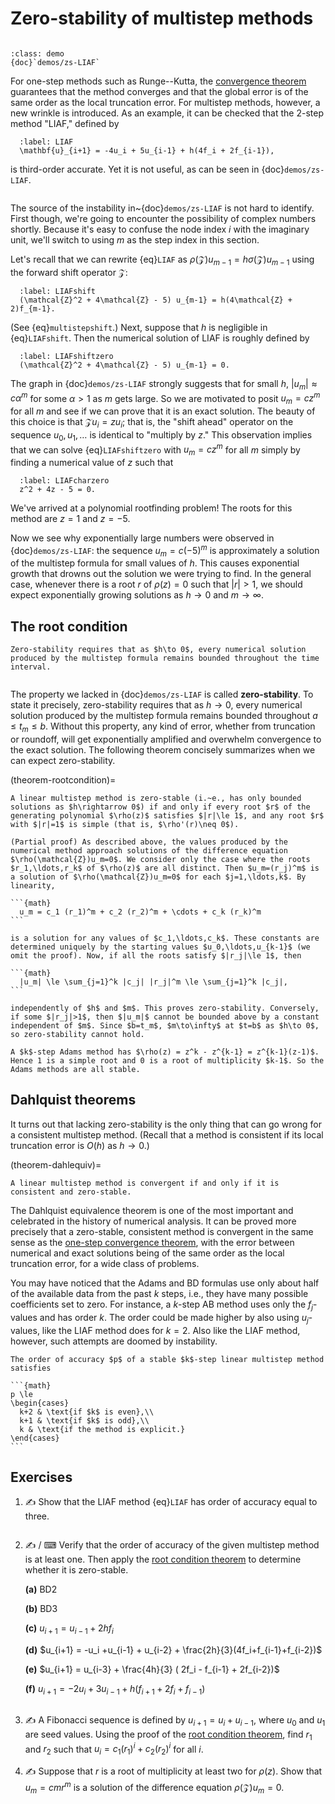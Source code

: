 # Zero-stability of multistep methods

```{index} multistep method
```

````{prf:example} Julia demo
:class: demo
{doc}`demos/zs-LIAF`
````

For one-step methods such as Runge--Kutta, the [convergence theorem](theorem-onestepGTE) guarantees that the method converges and that the global error is of the same order as the local truncation error. For multistep methods, however, a new wrinkle is introduced. As an example, it can be checked that the 2-step method "LIAF," defined by

```{math}
  :label: LIAF
  \mathbf{u}_{i+1} = -4u_i + 5u_{i-1} + h(4f_i + 2f_{i-1}),
```

is third-order accurate. Yet it is not useful, as can be seen in {doc}`demos/zs-LIAF`.

```{index} instability; of a mutistep formula
```

The source of the instability in~{doc}`demos/zs-LIAF` is not hard to identify. First though, we're going to encounter the possibility of complex numbers shortly. Because it's easy to confuse the node index $i$ with the imaginary unit, we'll switch to using $m$ as the step index in this section.

Let's recall that we can rewrite {eq}`LIAF` as $\rho(\mathcal{Z})u_{m-1}=h \sigma(\mathcal{Z})u_{m-1}$ using the forward shift operator $\mathcal{Z}$:

```{math}
  :label: LIAFshift
  (\mathcal{Z}^2 + 4\mathcal{Z} - 5) u_{m-1} = h(4\mathcal{Z} + 2)f_{m-1}.
```

(See {eq}`multistepshift`.) Next, suppose that $h$ is negligible in {eq}`LIAFshift`. Then the numerical solution of LIAF is roughly defined by

```{math}
  :label: LIAFshiftzero
  (\mathcal{Z}^2 + 4\mathcal{Z} - 5) u_{m-1} = 0.
```

The graph in {doc}`demos/zs-LIAF` strongly suggests that for small $h$, $|u_m|\approx c \alpha^m$ for some $\alpha>1$ as $m$ gets large. So we are motivated to posit $u_m = c z^m$ for all $m$ and see if we can prove that it is an exact solution. The beauty of this choice is that $\mathcal{Z} u_i = z u_i$; that is, the "shift ahead" operator on the sequence $u_0,u_1,\ldots$ is identical to "multiply by $z$." This observation implies that we can solve {eq}`LIAFshiftzero` with $u_m = c z^m$ for all $m$ simply by finding a numerical value of $z$ such that

```{math}
  :label: LIAFcharzero
  z^2 + 4z - 5 = 0.
```

We've arrived at a polynomial rootfinding problem! The roots for this method are $z=1$ and $z=-5$.

Now we see why exponentially large numbers were observed in {doc}`demos/zs-LIAF`: the sequence $u_m=c (-5)^m$ is approximately a solution of the multistep formula for small values of $h$. This causes exponential growth that drowns out the solution we were trying to find. In the general case, whenever there is a root $r$ of $\rho(z)=0$ such that $|r|>1$, we should expect exponentially growing solutions as $h\to 0$ and $m\to\infty$.

## The root condition

```{margin}
Zero-stability requires that as $h\to 0$, every numerical solution produced by the multistep formula remains bounded throughout the time interval.
```

```{index} zero-stability
```

The property we lacked in {doc}`demos/zs-LIAF` is called **zero-stability**. To state it precisely, zero-stability requires that as $h\to 0$, every numerical solution produced by the multistep formula remains bounded throughout $a\le t_m \le b$. Without this property, any kind of error, whether from truncation or roundoff, will get exponentially amplified and overwhelm convergence to the exact solution. The following theorem concisely summarizes when we can expect zero-stability.

(theorem-rootcondition)=

````{prf:theorem} Root condition
A linear multistep method is zero-stable (i.~e., has only bounded solutions as $h\rightarrow 0$) if and only if every root $r$ of the generating polynomial $\rho(z)$ satisfies $|r|\le 1$, and any root $r$ with $|r|=1$ is simple (that is, $\rho'(r)\neq 0$).
````

````{prf:proof}
(Partial proof) As described above, the values produced by the numerical method approach solutions of the difference equation $\rho(\mathcal{Z})u_m=0$. We consider only the case where the roots $r_1,\ldots,r_k$ of $\rho(z)$ are all distinct. Then $u_m=(r_j)^m$ is a solution of $\rho(\mathcal{Z})u_m=0$ for each $j=1,\ldots,k$. By linearity,

```{math}
  u_m = c_1 (r_1)^m + c_2 (r_2)^m + \cdots + c_k (r_k)^m
```

is a solution for any values of $c_1,\ldots,c_k$. These constants are determined uniquely by the starting values $u_0,\ldots,u_{k-1}$ (we omit the proof). Now, if all the roots satisfy $|r_j|\le 1$, then

```{math}
  |u_m| \le \sum_{j=1}^k |c_j| |r_j|^m \le \sum_{j=1}^k |c_j|,
```

independently of $h$ and $m$. This proves zero-stability. Conversely, if some $|r_j|>1$, then $|u_m|$ cannot be bounded above by a constant independent of $m$. Since $b=t_m$, $m\to\infty$ at $t=b$ as $h\to 0$, so zero-stability cannot hold.
````

````{prf:example}
A $k$-step Adams method has $\rho(z) = z^k - z^{k-1} = z^{k-1}(z-1)$. Hence 1 is a simple root and 0 is a root of multiplicity $k-1$. So the Adams methods are all stable.
````

## Dahlquist theorems

It turns out that lacking zero-stability is the only thing that can go wrong for a consistent multistep method. (Recall that a method is consistent if its local truncation error is $O(h)$ as $h\to 0$.)

(theorem-dahlequiv)=

```{prf:theorem} Dahlquist equivalence
A linear multistep method is convergent if and only if it is consistent and zero-stable.
```

The Dahlquist equivalence theorem is one of the most important and celebrated in the history of numerical analysis. It can be proved more precisely that a zero-stable, consistent method is convergent in the same sense as the [one-step convergence theorem](theorem-onestepGTE), with the error between numerical and exact solutions being of the same order as the local truncation error, for a wide class of problems.

You may have noticed that the Adams and BD formulas use only about half of the available data from the past $k$ steps, i.e., they have many possible coefficients set to zero. For instance, a $k$-step AB method uses only the $f_j$-values and has order $k$. The order could be made higher by also using $u_j$-values, like the LIAF method does for $k=2$. Also like the LIAF method, however, such attempts are doomed by instability.

````{prf:theorem} First Dahlquist stability barrier
The order of accuracy $p$ of a stable $k$-step linear multistep method satisfies

```{math}
p \le
\begin{cases}
  k+2 & \text{if $k$ is even},\\
  k+1 & \text{if $k$ is odd},\\
  k & \text{if the method is explicit.}
\end{cases}
```
````

## Exercises

1. ✍ Show that the LIAF method {eq}`LIAF` has order of accuracy equal to three.

    ````{only} solutions
    ````

2. ✍ / ⌨  Verify that the order of accuracy of the given multistep method is at least one. Then apply the [root condition theorem](theorem-rootcondition) to determine whether it is zero-stable.

    **(a)** BD2

    **(b)** BD3

    **(c)** $u_{i+1}=u_{i-1}+2hf_i$

    **(d)** $u_{i+1} = -u_i +u_{i-1} + u_{i-2} + \frac{2h}{3}(4f_i+f_{i-1}+f_{i-2})$

    **(e)** $u_{i+1} = u_{i-3} + \frac{4h}{3} ( 2f_i - f_{i-1} + 2f_{i-2})$

    **(f)** $u_{i+1} = -2u_i + 3u_{i-1} + h (f_{i+1}+2f_i+f_{i-1})$
  
    ````{only} solutions
    ````

3. ✍  A Fibonacci sequence is defined by $u_{i+1}=u_i+u_{i-1}$, where $u_0$ and $u_1$ are seed values. Using the proof of the [root condition theorem](theorem-rootcondition), find $r_1$ and $r_2$ such that $u_i=c_1(r_1)^i+c_2(r_2)^i$ for all $i$.

4. ✍ Suppose that $r$ is a root of multiplicity at least two for $\rho(z)$. Show that $u_m = c m r^m$ is a solution of the difference equation $\rho(\mathcal{Z})u_m=0$. 

    ````{only} solutions
    ````
